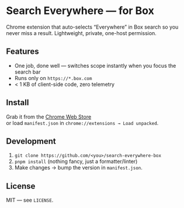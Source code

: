 # Search Everywhere — for Box

Chrome extension that auto-selects “Everywhere” in Box search so you never miss a result. Lightweight, private, one-host permission.

## Features
- One job, done well — switches scope instantly when you focus the search bar
- Runs only on `https://*.box.com`
- < 1 KB of client-side code, zero telemetry

## Install
Grab it from the [Chrome Web Store](https://chromewebstore.google.com/detail/ID_TBA)  
or load `manifest.json` in `chrome://extensions → Load unpacked`.

## Development
1. `git clone https://github.com/<you>/search-everywhere-box`
2. `pnpm install` (nothing fancy, just a formatter/linter)
3. Make changes → bump the version in `manifest.json`.

## License
MIT — see `LICENSE`.
